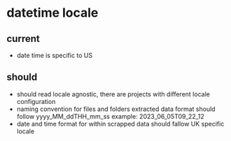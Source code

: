 # datetime locale

## current
* date time is specific to US

## should
* should read locale agnostic, there are projects with different locale configuration
* naming convention for files and folders extracted data format 
    should follow yyyy_MM_ddTHH_mm_ss example: 2023_06_05T09_22_12
* date and time format for within scrapped data should fallow UK specific locale
